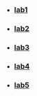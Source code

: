 - ### [lab1](https://git.ztu.edu.ua/ipz231_soa/system-network-programming/-/tree/lab1)
- ### [lab2](https://git.ztu.edu.ua/ipz231_soa/system-network-programming/-/tree/lab2)
- ### [lab3](https://git.ztu.edu.ua/ipz231_soa/system-network-programming/-/tree/lab3)
- ### [lab4](https://git.ztu.edu.ua/ipz231_soa/system-network-programming/-/tree/lab4)
- ### [lab5](https://git.ztu.edu.ua/ipz231_soa/system-network-programming/-/tree/lab5)
